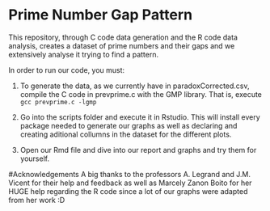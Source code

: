# Prime Number Gap Pattern
This repository, through C code data generation and the R code data analysis, creates a dataset of prime numbers and their
gaps and we extensively analyse it trying to find a pattern.

In order to run our code, you must:

1. To generate the data, as we currently have in paradoxCorrected.csv, compile the C code in prevprime.c with the GMP 
library. That is, execute `gcc prevprime.c -lgmp`

2. Go into the scripts folder and execute it in Rstudio. This will install every package needed to generate our graphs as well 
as declaring and creating aditional collumns in the dataset for the different plots.

3. Open our Rmd file and dive into our report and graphs and try them for yourself.

#Acknowledgements
A big thanks to the professors A. Legrand and J.M. Vicent for their help and feedback as well as Marcely Zanon Boito for her 
HUGE help regarding the R code since a lot of our graphs were adapted from her work :D
